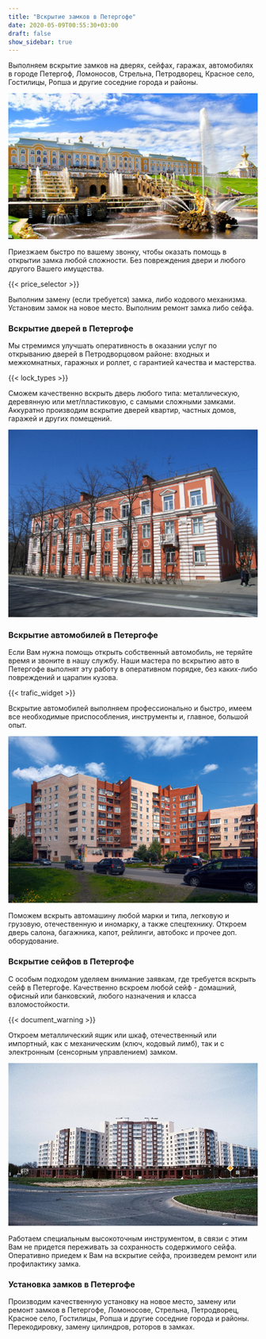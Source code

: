 ```yaml
---
title: "Вскрытие замков в Петергофе"
date: 2020-05-09T00:55:30+03:00
draft: false
show_sidebar: true
---
```


Выполняем вскрытие замков на дверях, сейфах, гаражах, автомобилях в городе Петергоф, Ломоносов, Стрельна, Петродворец, Красное село, Гостилицы, Ропша и другие соседние города и районы. 

![Вскрытие замков в Петергофе](Petergof1.jpg)

Приезжаем быстро по вашему звонку, чтобы оказать помощь в открытии замка любой сложности. Без повреждения двери и любого другого Вашего имущества. 

{{< price_selector >}}

Выполним замену (если требуется) замка, либо кодового механизма. Установим замок на новое место. Выполним ремонт замка либо сейфа.

### Вскрытие дверей в Петергофе

Мы стремимся улучшать оперативность в оказании услуг по открыванию дверей в Петродворцовом районе: входных и межкомнатных, гаражных и роллет, с гарантией качества и мастерства. 

{{< lock_types >}}

Сможем качественно вскрыть дверь любого типа: металлическую, деревянную или мет/пластиковую, с самыми сложными замками. Аккуратно производим вскрытие дверей квартир, частных домов, гаражей и других помещений.

![Вскрытие замков в Петергофе](Petergof2.jpg)

### Вскрытие автомобилей в Петергофе

Если Вам нужна помощь открыть собственный автомобиль, не теряйте время и звоните в нашу службу. Наши мастера по вскрытию авто в Петергофе выполнят эту работу в оперативном порядке, без каких-либо повреждений и царапин кузова. 

{{< trafic_widget >}}

Вскрытие автомобилей выполняем профессионально и быстро, имеем все необходимые приспособления, инструменты и, главное, большой опыт. 

![Вскрытие замков в Петергофе](Petergof3.jpg)

Поможем вскрыть автомашину любой марки и типа, легковую и грузовую, отечественную и иномарку, а также спецтехнику. Откроем дверь салона, багажника, капот, рейлинги, автобокс и прочее доп. оборудование.

### Вскрытие сейфов в Петергофе

С особым подходом уделяем внимание заявкам, где требуется вскрыть сейф в Петергофе. Качественно вскроем любой сейф - домашний, офисный или банковский, любого назначения и класса взломостойкости. 

{{< document_warning >}}

Откроем металлический ящик или шкаф, отечественный или импортный, как с механическим (ключ, кодовый лимб), так и с электронным (сенсорным управлением) замком. 

![Вскрытие замков в Петергофе](Petergof4.jpg)

Работаем специальным высокоточным инструментом, в связи с этим Вам не придется переживать за сохранность содержимого сейфа. Оперативно приедем к Вам на вскрытие сейфа, произведем ремонт или профилактику замка.

### Установка замков в Петергофе

Производим качественную установку на новое место, замену или ремонт замков в Петергофе, Ломоносове, Стрельна, Петродворец, Красное село, Гостилицы, Ропша и другие соседние города и районы. Перекодировку, замену цилиндров, роторов в замках.